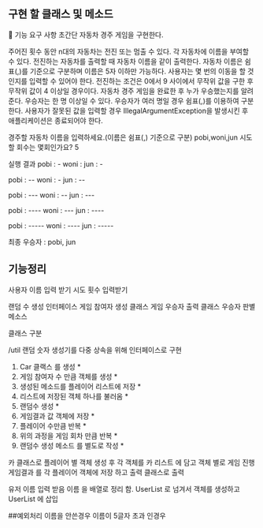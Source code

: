 ## 구현 할 클래스 및 메소드 

🚀 기능 요구 사항
초간단 자동차 경주 게임을 구현한다.

주어진 횟수 동안 n대의 자동차는 전진 또는 멈출 수 있다.
각 자동차에 이름을 부여할 수 있다. 전진하는 자동차를 출력할 때 자동차 이름을 같이 출력한다.
자동차 이름은 쉼표(,)를 기준으로 구분하며 이름은 5자 이하만 가능하다.
사용자는 몇 번의 이동을 할 것인지를 입력할 수 있어야 한다.
전진하는 조건은 0에서 9 사이에서 무작위 값을 구한 후 무작위 값이 4 이상일 경우이다.
자동차 경주 게임을 완료한 후 누가 우승했는지를 알려준다. 우승자는 한 명 이상일 수 있다.
우승자가 여러 명일 경우 쉼표(,)를 이용하여 구분한다.
사용자가 잘못된 값을 입력할 경우 IllegalArgumentException을 발생시킨 후 애플리케이션은 종료되어야 한다.

경주할 자동차 이름을 입력하세요.(이름은 쉼표(,) 기준으로 구분)
pobi,woni,jun
시도할 회수는 몇회인가요?
5

실행 결과
pobi : -
woni :
jun : -

pobi : --
woni : -
jun : --

pobi : ---
woni : --
jun : ---

pobi : ----
woni : ---
jun : ----

pobi : -----
woni : ----
jun : -----

최종 우승자 : pobi, jun



## 기능정리 
사용자 이름 입력 받기 
시도 횟수 입력받기 


랜덤 수 생성 인터페이스
게임 참여자 생성 클래스 
게임 우승자 출력 클래스 
우승자 판별 메소스 


클래스 구분 

/util
랜덤 숫자 생성기를 다중 상속을 위해 인터페이스로 구현 



1. Car 클랙스 를 생성 *
2. 게임 참여자 수 만큼 객체를 생성 *
3. 생성된 메소드를 플레이어 리스트에 저장 * 
4. 리스트에 저장된 객체 하나를 불러옴 *
5. 랜덤수 생성 *
6. 게임결과 값 객체에 저장 *
7. 플레이어 수만큼 반복 *
8. 위의 과정을 게임 회차 만큼 반복 *
7. 랜덤수 생성 메소드 를 별도로 작성 *



카 클래스로 플레이어 별 객체 생성 후 
각 객체를 카 리스트 에 담고 객체 별로 게임 진행
게임결과 를 각 플레이어 객체에 저장 하고 
출력 클래스로 출력 


유저 이름 입력 받음 
이름 을 배열로 정리 함.
UserList 로 넘겨서 객체를 생성하고 UserList 에 삽입 


##예외처리 
이름을 안쓴경우 
이름이 5글자 초과 인경우 
